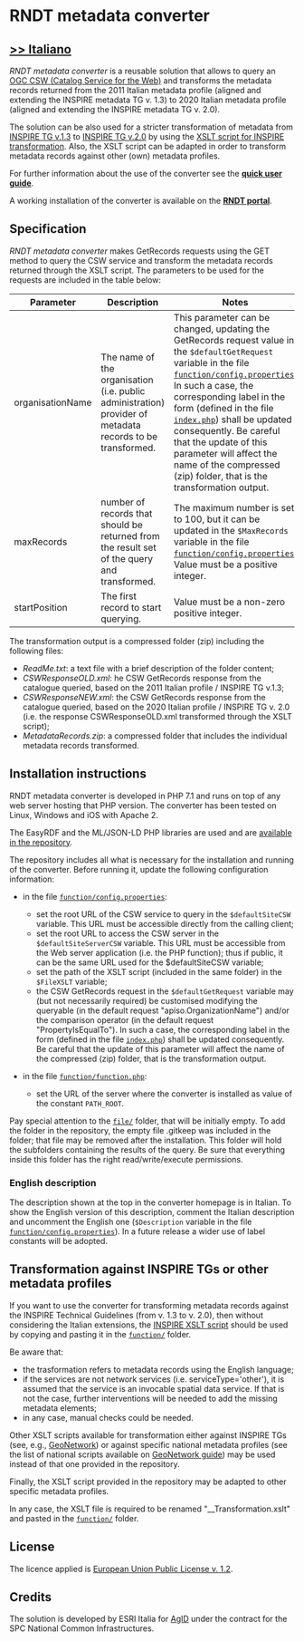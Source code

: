 # RNDT metadata converter

## [>> Italiano](README.md)

_RNDT metadata converter_ is a reusable solution that allows to query an [OGC CSW (Catalog Service for the Web)](https://www.ogc.org/standards/cat) and transforms the metadata records returned from the 2011 Italian metadata profile (aligned and extending the INSPIRE metadata TG v. 1.3) to 2020 Italian metadata profile (aligned and extending the INSPIRE metadata TG v. 2.0).

The solution can be also used for a stricter transformation of metadata from [INSPIRE TG v.1.3](https://inspire.ec.europa.eu/documents/inspire-metadata-implementing-rules-technical-guidelines-based-en-iso-19115-and-en-iso-1) to [INSPIRE TG v.2.0](https://inspire.ec.europa.eu/id/document/tg/metadata-iso19139) by using the [XSLT script for INSPIRE transformation](https://github.com/AgID/rndt-md-converter/tree/master/inspire-xslt). Also, the XSLT script can be adapted in order to transform metadata records against other (own) metadata profiles.

For further information about the use of the converter see the [**quick user guide**](https://github.com/AgID/rndt-md-converter/wiki/Quick-user-guide).

A working installation of the converter is available on the [**RNDT portal**](https://geodati.gov.it/rndt-md-converter/).

## Specification
_RNDT metadata converter_ makes GetRecords requests using the GET method to query the CSW service and transform the metadata records returned through the XSLT script.
The parameters to be used for the requests are included in the table below:

| **Parameter** | **Description** | **Notes**  |
| ------------- |-------------| -----|
| organisationName | The name of the organisation (i.e. public administration) provider of metadata records to be transformed. | This parameter can be changed, updating the GetRecords request value in the ```$defaultGetRequest``` variable in the file [```function/config.properties```](function/config.properties). In such a case, the corresponding label in the form (defined in the file [```index.php```](index.php)) shall be updated consequently. Be careful that the update of this parameter will affect the name of the compressed (zip) folder, that is the transformation output. |
| maxRecords | number of records that should be returned from the result set of the query and transformed.  | The maximum number is set to 100, but it can be updated in the ```$MaxRecords``` variable in the file [```function/config.properties```](function/config.properties). Value must be a positive integer.  |
| startPosition | The first record to start querying. | Value must be a non-zero positive integer. |

The transformation output is a compressed folder (zip) including the following files:

- _ReadMe.txt_: a text file with a brief description of the folder content;
- _CSWResponseOLD.xml_: he CSW GetRecords response from the catalogue queried, based on the 2011 Italian profile / INSPIRE TG v.1.3;
- _CSWResponseNEW.xml_: the CSW GetRecords response from the catalogue queried, based on the 2020 Italian profile / INSPIRE TG v. 2.0 (i.e. the response CSWResponseOLD.xml transformed through the XSLT script);
- _MetadataRecords.zip_: a compressed folder that includes the individual metadata records transformed.

## Installation instructions
RNDT metadata converter is developed in PHP 7.1 and runs on top of any web server hosting that PHP version. The converter has been tested on Linux, Windows and iOS with Apache 2.

The EasyRDF and the ML/JSON-LD PHP libraries are used and are [available in the repository](lib/composer).

The repository includes all what is necessary for the installation and running of the converter. Before running it, update the following configuration information:

- in the file [```function/config.properties```](function/config.properties):
  - set the root URL of the CSW service to query in the ```$defaultSiteCSW``` variable. This URL must be accessible directly from the calling client;
  - set the root URL to access the CSW server in the ```$defaultSiteServerCSW``` variable. This URL must be accessible from the Web server application (i.e. the PHP function); thus  if public, it can be the same URL used for the $defaultSiteCSW variable;
  - set the path of the XSLT script (included in the same folder) in the ```$FileXSLT``` variable;
  - the CSW GetRecords request in the ```$defaultGetRequest``` variable may (but not necessarily required) be customised modifying the queryable (in the default request "apiso.OrganizationName") and/or the comparison operator (in the default request "PropertyIsEqualTo"). In such a case, the corresponding label in the form (defined in the file [```index.php```](index.php)) shall be updated consequently. Be careful that the update of this parameter will affect the name of the compressed (zip) folder, that is the transformation output. 
  
- in the file [```function/function.php```](function/function.php):
  - set the URL of the server where the converter is installed as value of the constant ```PATH_ROOT```.
  
Pay special attention to the [```file/```](file) folder, that will be initially empty. To add the folder in the repository, the empty file .gitkeep was included in the folder; that file may be removed after the installation. This folder will hold the subfolders containing the results of the query. Be sure that everything inside this folder has the right read/write/execute permissions.  

### English description
The description shown at the top in the converter homepage is in Italian. To show the English version of this description,  comment the Italian description and uncomment the English one (```$Description``` variable in the file [```function/config.properties```](function/config.properties)). In a future release a wider use of label constants will be adopted.  
  
## Transformation against INSPIRE TGs or other metadata profiles
If you want to use the converter for transforming metadata records against the INSPIRE Technical Guidelines (from v. 1.3 to v. 2.0), then without considering the Italian extensions, the [INSPIRE XSLT script](inspire-xslt) should be used by copying and pasting it in the [```function/```](function) folder.

Be aware that:
- the trasformation refers to metadata records using the English language;
- if the services are not network services (i.e. serviceType='other'), it is assumed that the service is an invocable spatial data service. If that is not the case, further interventions will be needed to add the missing metadata elements;
- in any case, manual checks could be needed.
  
Other XSLT scripts available for transformation either against INSPIRE TGs (see, e.g., [GeoNetwork](https://github.com/geonetwork/core-geonetwork/blob/master/schemas/iso19139/src/main/plugin/iso19139/process/inspire-tg13-to-tg20.xsl)) or against specific national metadata profiles (see the list of national scripts available on [GeoNetwork guide](https://geonetwork-opensource.org/manuals/trunk/en/user-guide/describing-information/inspire-editing.html#migrating-from-technical-guidance-version-1-3-to-version-2-0)) may be used instead of that one provided in the repository.   

Finally, the XSLT script provided in the repository may be adapted to other specific metadata profiles.

In any case, the XSLT file is required to be renamed "\_\_Transformation.xslt" and pasted in the [```function/```](function) folder.

## License
The licence applied is [European Union Public License v. 1.2](LICENSE).

## Credits
The solution is developed by ESRI Italia for [AgID](https://www.agid.gov.it/) under the contract for the SPC National Common Infrastructures.
